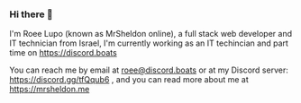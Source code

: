 ### Hi there 👋
I'm Roee Lupo (known as MrSheldon online), a full stack web developer and IT technician from Israel, I'm currently working as an IT techincian and part time on https://discord.boats

You can reach me by email at roee@discord.boats or at my Discord server: https://discord.gg/tfQqub6 , and you can read more about me at https://mrsheldon.me
